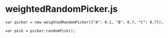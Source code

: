 # weightedRandomPicker.js

    var picker = new weightedRandomPicker({"A": 0.1, "B": 0.7, "C": 0.7});

    var pick = picker.randomPick();